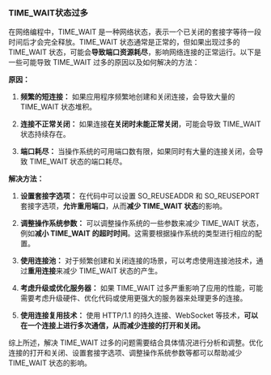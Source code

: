 ### TIME_WAIT状态过多

在网络编程中，TIME_WAIT 是一种网络状态，表示一个已关闭的套接字等待一段时间后才会完全释放。TIME_WAIT 状态通常是正常的，但如果出现过多的 TIME_WAIT 状态，可能会**导致端口资源耗尽**，影响网络连接的正常运行。以下是一些可能导致 TIME_WAIT 过多的原因以及如何解决的方法：

**原因：**

1. **频繁的短连接：** 如果应用程序频繁地创建和关闭连接，会导致大量的 TIME_WAIT 状态堆积。

2. **连接不正常关闭：** 如果连接**在关闭时未能正常关闭**，可能会导致 TIME_WAIT 状态持续存在。

3. **端口耗尽：** 当操作系统的可用端口数有限，如果同时有大量的连接关闭，会导致 TIME_WAIT 状态的端口耗尽。

**解决方法：**

1. **设置套接字选项：** 在代码中可以设置 SO_REUSEADDR 和 SO_REUSEPORT 套接字选项，**允许重用端口**，从而**减少 TIME_WAIT 状态**的影响。

2. **调整操作系统参数：** 可以调整操作系统的一些参数来减少 TIME_WAIT 状态，例如**减小 TIME_WAIT 的超时时间**。这需要根据操作系统的类型进行相应的配置。

3. **使用连接池：** 对于频繁创建和关闭连接的场景，可以考虑使用连接池技术，通过**重用连接**来减少 TIME_WAIT 状态的产生。

4. **考虑升级或优化服务器：** 如果 TIME_WAIT 过多严重影响了应用的性能，可能需要考虑升级硬件、优化代码或使用更强大的服务器来处理更多的连接。

5. **使用连接复用技术：** 使用 HTTP/1.1 的持久连接、WebSocket 等技术，**可以在一个连接上进行多次通信，从而减少连接的打开和关闭。**

综上所述，解决 TIME_WAIT 过多的问题需要结合具体情况进行分析和调整。优化连接的打开和关闭、设置套接字选项、调整操作系统参数等都可以帮助减少 TIME_WAIT 状态的影响。